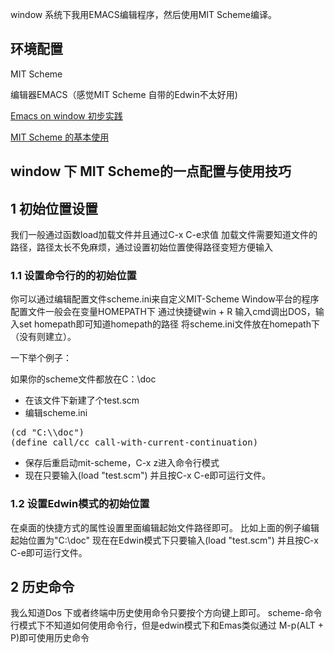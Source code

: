 

window 系统下我用EMACS编辑程序，然后使用MIT Scheme编译。
## 环境配置  

MIT Scheme

编辑器EMACS（感觉MIT Scheme 自带的Edwin不太好用)    

[Emacs on window 初步实践](https://www.codelast.com/%E5%8E%9F%E5%88%9B-emacs-on-windows%E5%88%9D%E6%AD%A5%E5%AE%9E%E8%B7%B5/)    

[MIT Scheme 的基本使用](http://www.math.pku.edu.cn/teachers/qiuzy/progtech/scheme/mit_scheme.htm)



## window 下 MIT Scheme的一点配置与使用技巧


<div id="outline-container-orgaca1ef6" class="outline-2">
<h2 id="orgaca1ef6">1 初始位置设置</h2>
<div class="outline-text-2" id="text-orgaca1ef6">
<p> 我们一般通过函数load加载文件并且通过C-x C-e求值 加载文件需要知道文件的路径，路径太长不免麻烦，通过设置初始位置使得路径变短方便输入 </p>
</div>

<div id="outline-container-org688bd2f" class="outline-3">
<h3 id="org688bd2f">1.1 设置命令行的的初始位置</h3>
<div class="outline-text-3" id="text-org688bd2f">
<p> 你可以通过编辑配置文件scheme.ini来自定义MIT-Scheme Window平台的程序配置文件一般会在变量HOMEPATH下 通过快捷键win + R 输入cmd调出DOS，输入set homepath即可知道homepath的路径 将scheme.ini文件放在homepath下（没有则建立）。 </p>

<p> 一下举个例子： </p>

<p> 如果你的scheme文件都放在C：\doc </p>

<ul class="org-ul">
<li>在该文件下新建了个test.scm</li>

<li>编辑scheme.ini</li>
</ul>
<pre>
(cd "C:\\doc")
(define call/cc call-with-current-continuation)
</pre>
<ul class="org-ul">
<li>保存后重启动mit-scheme，C-x z进入命令行模式</li>
<li>现在只要输入(load "test.scm") 并且按C-x C-e即可运行文件。</li>
</ul>
</div>
</div>
<div id="outline-container-org6e13a7b" class="outline-3">
<h3 id="org6e13a7b">1.2 设置Edwin模式的初始位置</h3>
<div class="outline-text-3" id="text-org6e13a7b">
<p> 在桌面的快捷方式的属性设置里面编辑起始文件路径即可。 比如上面的例子编辑起始位置为"C:\doc"  现在在Edwin模式下只要输入(load "test.scm") 并且按C-x C-e即可运行文件。 </p>
</div>
</div>
</div>

<div id="outline-container-org7a02e37" class="outline-2">
<h2 id="org7a02e37">2 历史命令</h2>
<div class="outline-text-2" id="text-org7a02e37">
<p> 我么知道Dos 下或者终端中历史使用命令只要按个方向键上即可。 scheme-命令行模式下不知道如何使用命令行，但是edwin模式下和Emas类似通过 M-p(ALT + P)即可使用历史命令 </p>
</div>
</div>


